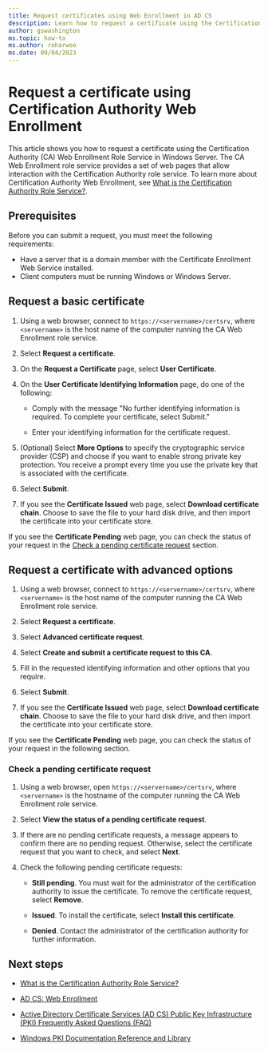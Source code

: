 ```yaml
---
title: Request certificates using Web Enrollment in AD CS
description: Learn how to request a certificate using the Certification Authority Web Enrollment Role Service in Windows Server.
author: gswashington
ms.topic: how-to
ms.author: roharwoo
ms.date: 09/04/2023
---
```


# Request a certificate using Certification Authority Web Enrollment

This article shows you how to request a certificate using the Certification Authority (CA) Web Enrollment Role Service in Windows Server. The CA Web Enrollment role service provides a set of web pages that allow interaction with the Certification Authority role service. To learn more about Certification Authority Web Enrollment, see [What is the Certification Authority Role Service?](certification-authority-role.md).

## Prerequisites

Before you can submit a request, you must meet the following requirements:

- Have a server that is a domain member with the Certificate Enrollment Web Service installed.
- Client computers must be running Windows or Windows Server.

## Request a basic certificate

1. Using a web browser, connect to `https://<servername>/certsrv`, where `<servername>` is the host name of the computer running the CA Web Enrollment role service.

1. Select **Request a certificate**.

1. On the **Request a Certificate** page, select **User Certificate**.

1. On the **User Certificate Identifying Information** page, do one of the following:

      - Comply with the message "No further identifying information is required. To complete your certificate, select Submit."

      - Enter your identifying information for the certificate request.

1. (Optional) Select **More Options** to specify the cryptographic service provider (CSP) and choose if you want to enable strong private key protection. You receive a prompt every time you use the private key that is associated with the certificate.

1. Select **Submit**.

1. If you see the **Certificate Issued** web page, select **Download certificate chain**. Choose to save the file to your hard disk drive, and then import the certificate into your certificate store.

If you see the **Certificate Pending** web page, you can check the status of your request in the [Check a pending certificate request](#check-a-pending-certificate-request) section.

## Request a certificate with advanced options

1. Using a web browser, connect to `https://<servername>/certsrv`, where `<servername>` is the host name of the computer running the CA Web Enrollment role service.

1. Select **Request a certificate**.

1. Select **Advanced certificate request**.

1. Select **Create and submit a certificate request to this CA**.

1. Fill in the requested identifying information and other options that you require.

1. Select **Submit**.

1. If you see the **Certificate Issued** web page, select **Download certificate chain**. Choose to save the file to your hard disk drive, and then import the certificate into your certificate store.

If you see the **Certificate Pending** web page, you can check the status of your request in the following section.

### Check a pending certificate request

1. Using a web browser, open `https://<servername>/certsrv`, where `<servername>` is the hostname of the computer running the CA Web Enrollment role service.

1. Select **View the status of a pending certificate request**.

1. If there are no pending certificate requests, a message appears to confirm there are no pending request. Otherwise, select the certificate request that you want to check, and select **Next**.

1. Check the following pending certificate requests:

      - **Still pending**. You must wait for the administrator of the certification authority to issue the certificate. To remove the certificate request, select **Remove**.

      - **Issued**. To install the certificate, select **Install this certificate**.

      - **Denied**. Contact the administrator of the certification authority for further information.

## Next steps

- [What is the Certification Authority Role Service?](certification-authority-role.md)

- [AD CS: Web Enrollment](https://technet.microsoft.com/library/cc732517.aspx)

- [Active Directory Certificate Services (AD CS) Public Key Infrastructure (PKI) Frequently Asked Questions (FAQ)](https://aka.ms/adcsfaq)

- [Windows PKI Documentation Reference and Library](https://social.technet.microsoft.com/wiki/contents/articles/987.windows-pki-documentation-reference-and-library.aspx)
